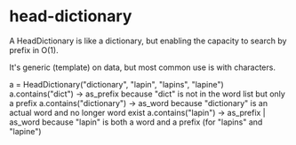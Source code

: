 # head-dictionary

A HeadDictionary is like a dictionary, but enabling the capacity to search by prefix in O(1). 

It's generic (template) on data, but most common use is with characters. 

a = HeadDictionary<char>("dictionary", "lapin", "lapins", "lapine")
a.contains("dict") -> as_prefix because "dict" is not in the word list but only a prefix
a.contains("dictionary") -> as_word because "dictionary" is an actual word and no longer word exist
a.contains("lapin") -> as_prefix | as_word because "lapin" is both a word and a prefix (for "lapins" and "lapine")
